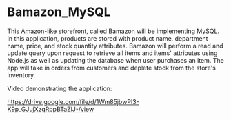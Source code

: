 # Bamazon_MySQL
This Amazon-like storefront, called Bamazon will be implementing MySQL. In this application, products are stored with product name, department name, price, and stock quantity attributes. Bamazon will perform a read and update query upon request to retrieve all items and items' attributes using Node.js as well as updating the database when user purchases an item. The app will take in orders from customers and deplete stock from the store's inventory. 

Video demonstrating the application:

https://drive.google.com/file/d/1Wm85jbwPI3-K9p_GJujXzqRppBTaZlJ-/view